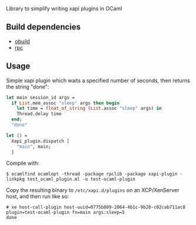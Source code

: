 Library to simplify writing xapi plugins in OCaml

Build dependencies
------------------

* [obuild](https://github.com/vincenthz/obuild)
* [rpc](https://github.com/samoht/ocaml-rpc)

Usage
-----

Simple xapi plugin which waits a specified number of seconds, then returns the string "done":

```ocaml
let main session_id args =
  if List.mem_assoc "sleep" args then begin
    let time = float_of_string (List.assoc "sleep" args) in
    Thread.delay time
  end;
  "done"

let () =
  Xapi_plugin.dispatch [
    "main", main;
  ]
```

Compile with:

```
$ ocamlfind ocamlopt -thread -package rpclib -package xapi-plugin -linkpkg test_ocaml_plugin.ml -o test-ocaml-plugin
```

Copy the resulting binary to `/etc/xapi.d/plugins` on an XCP/XenServer host,
and then run like so:

```
# xe host-call-plugin host-uuid=0775b809-2064-4b1c-9b20-c02cab711ac8 plugin=test-ocaml-plugin fn=main args:sleep=5
done
```
